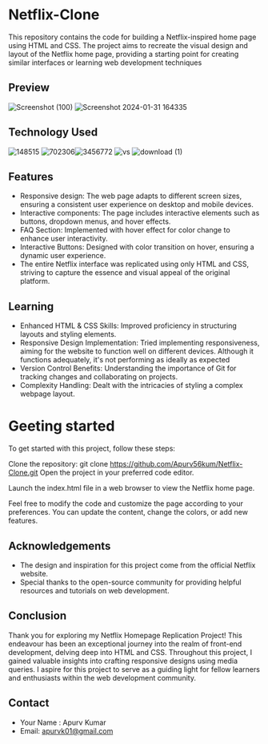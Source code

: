 # Netflix-Clone

This repository contains the code for building a Netflix-inspired home page using HTML and CSS. The project aims to recreate the visual design and layout of the Netflix home page, providing a starting point for creating similar interfaces or learning web development techniques


## Preview
![Screenshot (100)](https://github.com/Apurv56kum/Netflix-Clone/assets/75967582/f39e1908-d714-45ac-a921-89ae607d9897)
![Screenshot 2024-01-31 164335](https://github.com/Apurv56kum/Netflix-Clone/assets/75967582/82ff0cd3-3941-4b57-9839-6c5f01b81431)

## Technology Used
![148515](https://github.com/Apurv56kum/Netflix-Clone/assets/75967582/491247e3-4802-4345-86e2-f1318e7381f2) ![702306](https://github.com/Apurv56kum/Netflix-Clone/assets/75967582/1246a8a6-d6c2-4b0f-a129-9902605d2519)![3456772](https://github.com/Apurv56kum/Netflix-Clone/assets/75967582/735eafd3-9f9d-4b01-8558-9e30b48dbb5a) ![vs](https://github.com/Apurv56kum/Netflix-Clone/assets/75967582/b55940fe-c0c9-4b4d-a5a8-27cc3fd88e0a) ![download (1)](https://github.com/Apurv56kum/Netflix-Clone/assets/75967582/96520bae-e799-4c94-8243-80530fdd480d)

## Features
- Responsive design: The web page adapts to different screen sizes, ensuring a consistent user experience on desktop and mobile devices.
- Interactive components: The page includes interactive elements such as buttons, dropdown menus, and hover effects.
- FAQ Section: Implemented with hover effect for color change to enhance user interactivity.
- Interactive Buttons: Designed with color transition on hover, ensuring a dynamic user experience.
- The entire Netflix interface was replicated using only HTML and CSS, striving to capture the essence and visual appeal of the original platform.

## Learning
 - Enhanced HTML & CSS Skills: Improved proficiency in structuring layouts and styling elements.
 - Responsive Design Implementation: Tried implementing responsiveness, aiming for the website to function well on different devices. Although it functions adequately, it's not performing as ideally as expected
 - Version Control Benefits: Understanding the importance of Git for tracking changes and collaborating on projects.
- Complexity Handling: Dealt with the intricacies of styling a complex webpage layout.
 # Geeting started

To get started with this project, follow these steps:

Clone the repository:
git clone https://github.com/Apurv56kum/Netflix-Clone.git
Open the project in your preferred code editor.

Launch the index.html file in a web browser to view the Netflix home page.

Feel free to modify the code and customize the page according to your preferences. You can update the content, change the colors, or add new features.
## Acknowledgements

 - The design and inspiration for this project come from the official Netflix website.
 - Special thanks to the open-source community for providing helpful resources and tutorials on web development. 

 ## Conclusion
Thank you for exploring my Netflix Homepage Replication Project! This endeavour has been an exceptional journey into the realm of front-end development, delving deep into HTML and CSS. Throughout this project, I gained valuable insights into crafting responsive designs using media queries. I aspire for this project to serve as a guiding light for fellow learners and enthusiasts within the web development community.

## Contact
- Your Name : Apurv Kumar
- Email: apurvk01@gmail.com


